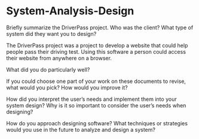 # System-Analysis-Design

Briefly summarize the DriverPass project. Who was the client? What type of system did they want you to design?
  
  The DriverPass project was a project to develop a website that could help people pass their driving test. Using this software a person could access their       website from anywhere on a browser. 

What did you do particularly well?


If you could choose one part of your work on these documents to revise, what would you pick? How would you improve it?


How did you interpret the user’s needs and implement them into your system design? Why is it so important to consider the user’s needs when designing?


How do you approach designing software? What techniques or strategies would you use in the future to analyze and design a system?

